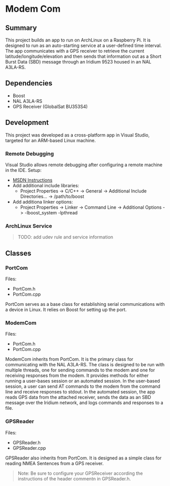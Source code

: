 # Modem Com

## Summary
This project builds an app to run on ArchLinux on a Raspberry Pi. It is designed to run as an auto-starting service at a user-defined time interval. The app communicates with a GPS receiver to retrieve the current latitude/longitude/elevation and then sends that information out as a Short Burst Data (SBD) message through an Iridium 9523 housed in an NAL A3LA-RS.

## Dependencies
- Boost
- NAL A3LA-RS
- GPS Receiver (GlobalSat BU353S4)

## Development
This project was developed as a cross-platform app in Visual Studio, targeted for an ARM-based Linux machine. 
### Remote Debugging
Visual Studio allows remote debugging after configuring a remote machine in the IDE.
Setup:
- [MSDN Instructions](https://docs.microsoft.com/en-us/cpp/linux/deploy-run-and-debug-your-linux-project)
- Add additional include libraries:
    - Project Properties -> C/C++ -> General -> Additional Include Directories... -> /path/to/boost
- Add additiona linker options:
    - Project Properties -> Linker -> Command Line -> Additional Options -> -lboost_system -lpthread
### ArchLinux Service
> TODO: add udev rule and service information

## Classes
### PortCom
Files:
- PortCom.h
- PortCom.cpp

PortCom serves as a base class for establishing serial communications with a device in Linux. It relies on Boost for setting up the port.

### ModemCom
Files:
- PortCom.h
- PortCom.cpp

ModemCom inherits from PortCom. It is the primary class for communicating with the NAL A3LA-RS. The class is designed to be run with multiple threads, one for sending commands to the modem and one for receiving responses from the modem. It provides methods for either running a user-bases session or an automated session. In the user-based session, a user can send AT commands to the modem from the command line and receive responses to stdout. In the automated session, the app reads GPS data from the attached receiver, sends the data as an SBD message over the Iridium network, and logs commands and responses to a file.

### GPSReader
Files:
- GPSReader.h
- GPSReader.cpp

GPSReader also inherits from PortCom. It is designed as a simple class for reading NMEA Sentences from a GPS receiver.
> Note: Be sure to configure your GPSReceiver according the instructions of the header commentn in GPSReader.h.
